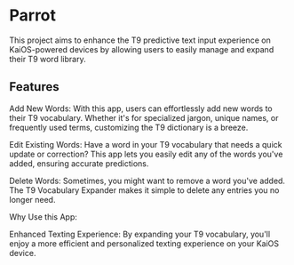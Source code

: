 # Parrot

This project aims to enhance the T9 predictive text input experience on KaiOS-powered devices by allowing users to easily manage and expand their T9 word library.

<h2>Features</h2>

Add New Words: With this app, users can effortlessly add new words to their T9 vocabulary. Whether it's for specialized jargon, unique names, or frequently used terms, customizing the T9 dictionary is a breeze.

Edit Existing Words: Have a word in your T9 vocabulary that needs a quick update or correction? This app lets you easily edit any of the words you've added, ensuring accurate predictions.

Delete Words: Sometimes, you might want to remove a word you've added. The T9 Vocabulary Expander makes it simple to delete any entries you no longer need.

Why Use this App:

Enhanced Texting Experience: By expanding your T9 vocabulary, you'll enjoy a more efficient and personalized texting experience on your KaiOS device.
